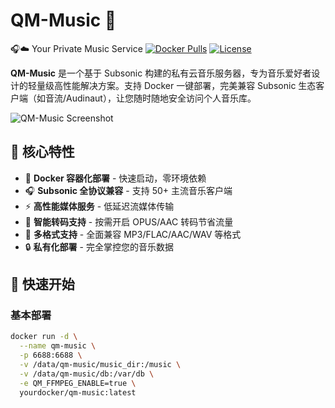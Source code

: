 # QM-Music 🎵
🎧☁️ Your Private Music Service
[![Docker Pulls](https://img.shields.io/docker/pulls/yourdocker/qm-music)](https://hub.docker.com/r/yourdocker/qm-music)
[![License](https://img.shields.io/badge/License-Apache%202.0-blue.svg)](https://www.apache.org/licenses/LICENSE-2.0)

**QM-Music** 是一个基于 Subsonic 构建的私有云音乐服务器，专为音乐爱好者设计的轻量级高性能解决方案。支持 Docker 一键部署，完美兼容 Subsonic 生态客户端（如音流/Audinaut），让您随时随地安全访问个人音乐库。

![QM-Music Screenshot](https://via.placeholder.com/800x400.png?text=QM-Music+Demo+Interface)

## 🌟 核心特性

- 🐳 **Docker 容器化部署** - 快速启动，零环境依赖
- 🎧 **Subsonic 全协议兼容** - 支持 50+ 主流音乐客户端
- ⚡ **高性能媒体服务** - 低延迟流媒体传输
- 🔄 **智能转码支持** - 按需开启 OPUS/AAC 转码节省流量
- 📁 **多格式支持** - 全面兼容 MP3/FLAC/AAC/WAV 等格式
- 🔒 **私有化部署** - 完全掌控您的音乐数据

## 🚀 快速开始

### 基本部署

```bash
docker run -d \
  --name qm-music \
  -p 6688:6688 \
  -v /data/qm-music/music_dir:/music \
  -v /data/qm-music/db:/var/db \
  -e QM_FFMPEG_ENABLE=true \
  yourdocker/qm-music:latest